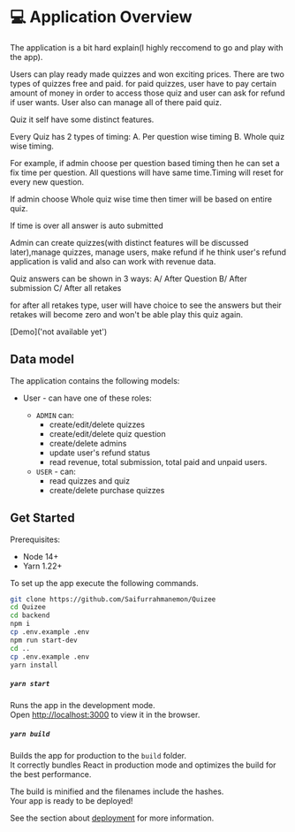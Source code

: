 # 💻 Application Overview

The application is a bit hard explain(I highly reccomend to go and play with the app).

Users can play ready made quizzes and won exciting prices. There are two types of quizzes free and paid. for paid quizzes, user have to pay certain amount of money in order to access those quiz and user can ask for refund if user wants. User also can manage all of there paid quiz.

Quiz it self have some distinct features.

Every Quiz has 2 types of timing:
A. Per question wise timing
B. Whole quiz wise timing.

For example, if admin choose per question based timing then he can set a fix time per question. All questions will have same time.Timing will reset for every new question.

If admin choose Whole quiz wise time then timer will be based on entire quiz.

If time is over all answer is auto submitted

Admin can create quizzes(with distinct features will be discussed later),manage quizzes, manage users, make refund if he think user's refund application is valid and also can work with revenue data.

Quiz answers can be shown in 3 ways:
A/ After Question
B/ After submission
C/ After all retakes

for after all retakes type, user will have choice to see the answers but their retakes will become zero and won't be able play this quiz again.

[Demo]('not available yet')

## Data model

The application contains the following models:

- User - can have one of these roles:

  - `ADMIN` can:
    - create/edit/delete quizzes
    - create/edit/delete quiz question
    - create/delete admins
    - update user's refund status
    - read revenue, total submission, total paid and unpaid users.
  - `USER` - can:
    - read quizzes and quiz
    - create/delete purchase quizzes

## Get Started

Prerequisites:

- Node 14+
- Yarn 1.22+

To set up the app execute the following commands.

```bash
git clone https://github.com/Saifurrahmanemon/Quizee
cd Quizee
cd backend
npm i
cp .env.example .env
npm run start-dev
cd ..
cp .env.example .env
yarn install
```

##### `yarn start`

Runs the app in the development mode.\
Open [http://localhost:3000](http://localhost:3000) to view it in the browser.

##### `yarn build`

Builds the app for production to the `build` folder.\
It correctly bundles React in production mode and optimizes the build for the best performance.

The build is minified and the filenames include the hashes.\
Your app is ready to be deployed!

See the section about [deployment](https://facebook.github.io/create-react-app/docs/deployment) for more information.
